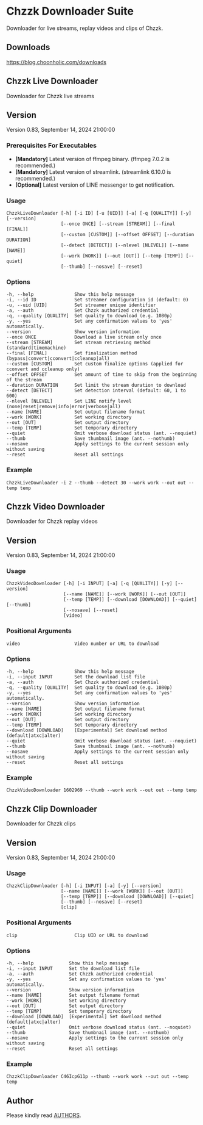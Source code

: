 # Chzzk Downloader Suite
Downloader for live streams, replay videos and clips of Chzzk.

## Downloads
https://blog.choonholic.com/downloads

## Chzzk Live Downloader
Downloader for Chzzk live streams

## Version
Version 0.83, September 14, 2024 21:00:00

### Prerequisites For Executables
* **[Mandatory]** Latest version of ffmpeg binary. (ffmpeg 7.0.2 is recommended.)
* **[Mandatory]** Latest version of streamlink. (streamlink 6.10.0 is recommended.)
* **[Optional]** Latest version of LINE messenger to get notification.

### Usage
```
ChzzkLiveDownloader [-h] [-i ID] [-u [UID]] [-a] [-q [QUALITY]] [-y] [--version]
                    [--once ONCE] [--stream [STREAM]] [--final [FINAL]]
                    [--custom [CUSTOM]] [--offset OFFSET] [--duration DURATION]
                    [--detect [DETECT]] [--nlevel [NLEVEL]] [--name [NAME]]
                    [--work [WORK]] [--out [OUT]] [--temp [TEMP]] [--quiet]
                    [--thumb] [--nosave] [--reset]
```

### Options
```
-h, --help               Show this help message
-i, --id ID              Set streamer configuration id (default: 0)
-u, --uid [UID]          Set streamer unique identifier
-a, --auth               Set Chzzk authorized credential
-q, --quality [QUALITY]  Set quality to download (e.g. 1080p)
-y, --yes                Set any confirmation values to 'yes' automatically.
--version                Show version information
--once ONCE              Download a live stream only once
--stream [STREAM]        Set stream retrieving method (standard|timemachine)
--final [FINAL]          Set finalization method (bypass|convert|cconvert|ccleanup|all)
--custom [CUSTOM]        Set custom finalize options (applied for cconvert and ccleanup only)
--offset OFFSET          Set amount of time to skip from the beginning of the stream
--duration DURATION      Set limit the stream duration to download
--detect [DETECT]        Set detection interval (default: 60, 1 to 600)
--nlevel [NLEVEL]        Set LINE notify level (none|reset|remove|info|error|verbose|all)
--name [NAME]            Set output filename format
--work [WORK]            Set working directory
--out [OUT]              Set output directory
--temp [TEMP]            Set temporary directory
--quiet                  Omit verbose download status (ant. --noquiet)
--thumb                  Save thumbnail image (ant. --nothumb)
--nosave                 Apply settings to the current session only without saving
--reset                  Reset all settings
```

### Example
```
ChzzkLiveDownloader -i 2 --thumb --detect 30 --work work --out out --temp temp
```

## Chzzk Video Downloader
Downloader for Chzzk replay videos

## Version
Version 0.83, September 14, 2024 21:00:00

### Usage
```
ChzzkVideoDownloader [-h] [-i INPUT] [-a] [-q [QUALITY]] [-y] [--version]
                     [--name [NAME]] [--work [WORK]] [--out [OUT]]
                     [--temp [TEMP]] [--download [DOWNLOAD]] [--quiet] [--thumb]
                     [--nosave] [--reset]
                     [video]
```

### Positional Arguments
```
video                    Video number or URL to download
```

### Options
```
-h, --help               Show this help message
-i, --input INPUT        Set the download list file
-a, --auth               Set Chzzk authorized credential
-q, --quality [QUALITY]  Set quality to download (e.g. 1080p)
-y, --yes                Set any confirmation values to 'yes' automatically.
--version                Show version information
--name [NAME]            Set output filename format
--work [WORK]            Set working directory
--out [OUT]              Set output directory
--temp [TEMP]            Set temporary directory
--download [DOWNLOAD]    [Experimental] Set download method (default|atxc|alter)
--quiet                  Omit verbose download status (ant. --noquiet)
--thumb                  Save thumbnail image (ant. --nothumb)
--nosave                 Apply settings to the current session only without saving
--reset                  Reset all settings
```

### Example
```
ChzzkVideoDownloader 1602969 --thumb --work work --out out --temp temp
```

## Chzzk Clip Downloader
Downloader for Chzzk clips

## Version
Version 0.83, September 14, 2024 21:00:00

### Usage
```
ChzzkClipDownloader [-h] [-i INPUT] [-a] [-y] [--version]
                    [--name [NAME]] [--work [WORK]] [--out [OUT]]
                    [--temp [TEMP]] [--download [DOWNLOAD]] [--quiet]
                    [--thumb] [--nosave] [--reset]
                    [clip]
```

### Positional Arguments
```
clip                     Clip UID or URL to download
```

### Options
```
-h, --help             Show this help message
-i, --input INPUT      Set the download list file
-a, --auth             Set Chzzk authorized credential
-y, --yes              Set any confirmation values to 'yes' automatically.
--version              Show version information
--name [NAME]          Set output filename format
--work [WORK]          Set working directory
--out [OUT]            Set output directory
--temp [TEMP]          Set temporary directory
--download [DOWNLOAD]  [Experimental] Set download method (default|atxc|alter)
--quiet                Omit verbose download status (ant. --noquiet)
--thumb                Save thumbnail image (ant. --nothumb)
--nosave               Apply settings to the current session only without saving
--reset                Reset all settings
```

### Example
```
ChzzkClipDownloader C46IcpG11p --thumb --work work --out out --temp temp
```

## Author
Please kindly read [AUTHORS](./AUTHORS).
